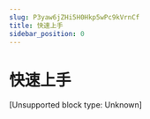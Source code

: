 ```yaml
---
slug: P3yaw6jZHi5H0Hkp5wPc9kVrnCf
title: 快速上手
sidebar_position: 0
---
```



# 快速上手


[Unsupported block type: Unknown]

